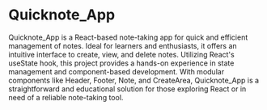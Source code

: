 # Quicknote_App
Quicknote_App is a React-based note-taking app for quick and efficient management of notes. Ideal for learners and enthusiasts, it offers an intuitive interface to create, view, and delete notes. Utilizing React's useState hook, this project provides a hands-on experience in state management and component-based development. With modular components like Header, Footer, Note, and CreateArea, Quicknote_App is a straightforward and educational solution for those exploring React or in need of a reliable note-taking tool.

